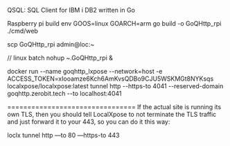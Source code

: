 QSQL: SQL Client for IBM i DB2 written in Go

Raspberry pi build
env GOOS=linux GOARCH=arm go build -o GoQHttp_rpi  ./cmd/web


scp GoQHttp_rpi admin@loc:~


// linux batch
nohup ~.GoQHttp_rpi &


docker run --name goqhttp_lxpose --network=host -e ACCESS_TOKEN=xIooamze6Kch6AmKvsQDBo9CJU5WSKMGt8NYKsqs localxpose/localxpose:latest tunnel http --https-to 4041 --reserved-domain goqhttp.zerobit.tech --to localhost:4041



================================
If the actual site is running its own TLS, then you should tell LocalXpose to not terminate the TLS traffic and just forward it to your 443, so you can do it this way:

loclx tunnel http —to 80 —https-to 443


